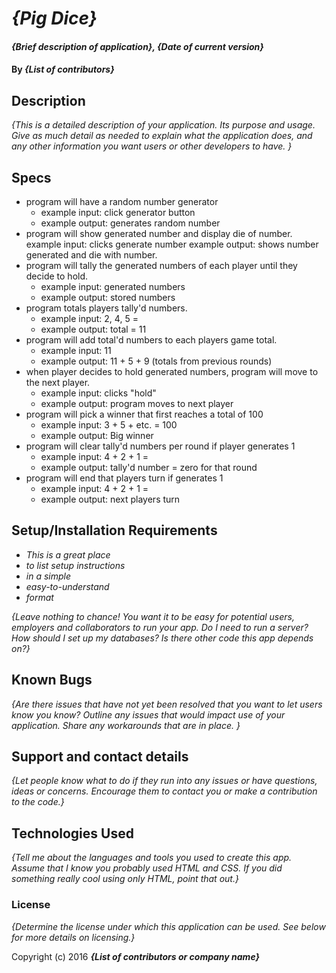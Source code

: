 # _{Pig Dice}_

#### _{Brief description of application}, {Date of current version}_

#### By _**{List of contributors}**_

## Description

_{This is a detailed description of your application. Its purpose and usage.  Give as much detail as needed to explain what the application does, and any other information you want users or other developers to have. }_

## Specs
* program will have a random number generator
  * example input: click generator button
  * example output: generates random number
* program will show generated number and display die of number.
  example input: clicks generate number
  example output: shows number generated and die with number.
* program will tally the generated numbers of each player until they decide to hold.
  * example input: generated numbers
  * example output: stored numbers
* program totals players tally'd numbers.
  * example input: 2, 4, 5 =
  * example output: total = 11
* program will add total'd numbers to each players game total.
  * example input: 11
  * example output: 11 + 5 + 9 (totals from previous rounds)
* when player decides to hold generated numbers, program will move to the next player.
  * example input: clicks "hold"
  * example output: program moves to next player
* program will pick a winner that first reaches a total of 100
  * example input: 3 + 5 + etc. = 100
  * example output: Big winner
* program will clear tally'd numbers per round if player generates 1
  * example input: 4 + 2 + 1 =
  * example output: tally'd number = zero for that round
* program will end that players turn if generates 1
  * example input: 4 + 2 + 1 =
  * example output: next players turn
## Setup/Installation Requirements

* _This is a great place_
* _to list setup instructions_
* _in a simple_
* _easy-to-understand_
* _format_

_{Leave nothing to chance! You want it to be easy for potential users, employers and collaborators to run your app. Do I need to run a server? How should I set up my databases? Is there other code this app depends on?}_

## Known Bugs

_{Are there issues that have not yet been resolved that you want to let users know you know?  Outline any issues that would impact use of your application.  Share any workarounds that are in place. }_

## Support and contact details

_{Let people know what to do if they run into any issues or have questions, ideas or concerns.  Encourage them to contact you or make a contribution to the code.}_

## Technologies Used

_{Tell me about the languages and tools you used to create this app. Assume that I know you probably used HTML and CSS. If you did something really cool using only HTML, point that out.}_

### License

*{Determine the license under which this application can be used.  See below for more details on licensing.}*

Copyright (c) 2016 **_{List of contributors or company name}_**
